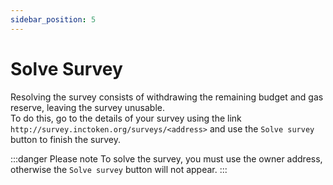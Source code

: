 ```yaml
---
sidebar_position: 5
---
```


# Solve Survey

Resolving the survey consists of withdrawing the remaining budget and gas reserve, leaving the survey unusable.  
To do this, go to the details of your survey using the link `http://survey.inctoken.org/surveys/<address>` and use the `Solve survey` button to finish the survey.

:::danger Please note
To solve the survey, you must use the owner address, otherwise the `Solve survey` button will not appear.
:::
